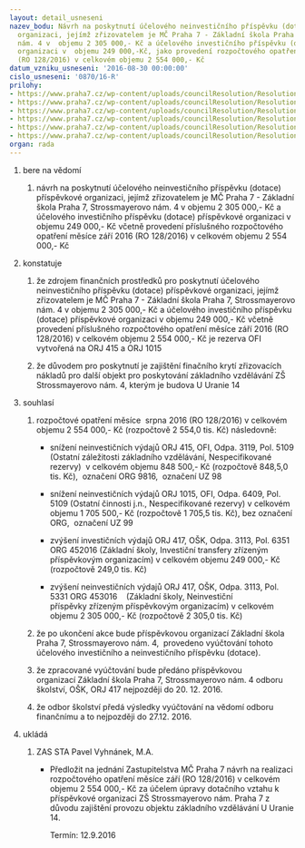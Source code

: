 ```yaml
---
layout: detail_usneseni
nazev_bodu: Návrh na poskytnutí účelového neinvestičního příspěvku (dotace) příspěvkové
  organizaci, jejímž zřizovatelem je MČ Praha 7 - Základní škola Praha 7, Strossmayerovo
  nám. 4 v  objemu 2 305 000,- Kč a účelového investičního příspěvku (dotace) příspěvkové
  organizaci v  objemu 249 000,-Kč, jako provedení rozpočtového opatření měsíce září  2016
  (RO 128/2016) v celkovém objemu 2 554 000,- Kč
datum_vzniku_usneseni: '2016-08-30 00:00:00'
cislo_usneseni: '0870/16-R'
prilohy:
- https://www.praha7.cz/wp-content/uploads/councilResolution/Resolutions/27766/export/DuvodovyzpravaUUranie14~98365.docx
- https://www.praha7.cz/wp-content/uploads/councilResolution/Resolutions/27766/export/StrossUUranie~98364.doc
- https://www.praha7.cz/wp-content/uploads/councilResolution/Resolutions/27766/export/Kopierozlozeniinvesticaneinvestic~98363.xlsx
- https://www.praha7.cz/wp-content/uploads/councilResolution/Resolutions/27766/export/ZSStrosspovolenecerpani_fondu_investic~98362.pdf
- https://www.praha7.cz/wp-content/uploads/councilResolution/Resolutions/27766/export/UsneseniZMC~98361.pdf
- https://www.praha7.cz/wp-content/uploads/councilResolution/Resolutions/27766/export/export~297927.pdf
organ: rada
---
```

<ol class="urzList_view" id="urzList">
<li class="urzClass1" id=""><span name="1">bere na vědomí</span> 
<ol class="urzOlClass">
<li class="urzClass2" style="TEXT-ALIGN: left" id=""><span><p>návrh na poskytnutí účelového neinvestičního příspěvku (dotace) příspěvkové organizaci, jejímž zřizovatelem je MČ Praha 7 - Základní škola Praha 7, Strossmayerovo nám. 4 v objemu 2 305 000,- Kč a účelového investičního příspěvku (dotace) příspěvkové organizaci v objemu 249 000,- Kč včetně provedení příslušného rozpočtového opatření měsíce září 2016 (RO 128/2016) v celkovém objemu 2 554 000,- Kč</p></span></li></ol></li>
<li class="urzClass1" id=""><span name="6">konstatuje</span> 
<ol class="urzOlClass">
<li class="urzClass2" style="TEXT-ALIGN: left" id=""><span><p>že zdrojem finančních prostředků pro poskytnutí účelového neinvestičního příspěvku (dotace) příspěvkové organizaci, jejímž zřizovatelem je MČ Praha 7 - Základní škola Praha 7, Strossmayerovo nám. 4 v objemu 2 305 000,- Kč a účelového investičního příspěvku (dotace) příspěvkové organizaci v objemu 249 000,- Kč včetně provedení příslušného rozpočtového opatření měsíce září 2016 (RO 128/2016) v celkovém objemu 2 554 000,- Kč je rezerva OFI vytvořená na ORJ 415 a ORJ 1015</p></span></li>
<li class="urzClass2" style="TEXT-ALIGN: left" id=""><span><p>že důvodem pro poskytnutí&nbsp;je zajištění finačního krytí zřizovacích nákladů pro další objekt pro poskytování základního vzdělávání ZŠ Strossmayerovo nám. 4, kterým je budova U Uranie 14</p></span></li></ol></li>
<li class="urzClass1" id=""><span name="26">souhlasí</span> 
<ol class="urzOlClass">
<li class="urzClass2" style="TEXT-ALIGN: left" id=""><span><p>rozpočtové opatření měsíce &nbsp;srpna 2016 (RO 128/2016) v celkovém objemu 2 554 000,- Kč (rozpočtově 2 554,0 tis. Kč) následovně:</p></span>
<ul class="urzUlClass">
<li class="urzClass3" style="TEXT-ALIGN: left" id=""><span><p>snížení neinvestičních výdajů ORJ 415, OFI, Odpa. 3119, Pol.&nbsp;5109 (Ostatní záležitosti základního vzdělávání, Nespecifikované rezervy) &nbsp;v celkovém objemu 848 500,- Kč (rozpočtově 848,5,0 tis. Kč),&nbsp; označení ORG 9816,&nbsp; označení UZ 98</p></span></li>
<li class="urzClass3" style="TEXT-ALIGN: left" id=""><span><p>snížení neinvestičních výdajů ORJ 1015, OFI, Odpa. 6409, Pol. 5109 (Ostatní činnosti j.n., Nespecifikované rezervy) v celkovém objemu 1 705 500,- Kč (rozpočtově 1 705,5 tis. Kč), bez označení ORG,&nbsp; označení UZ 99</p></span></li>
<li class="urzClass3" style="TEXT-ALIGN: left" id=""><span><p>zvýšení investičních výdajů ORJ 417, OŠK, Odpa. 3113, Pol. 6351 ORG 452016 (Základní školy, Investiční transfery zřízeným příspěvkovým organizacím) v celkovém objemu 249 000,- Kč (rozpočtově 249,0 tis. Kč)</p></span></li>
<li class="urzClass3" style="TEXT-ALIGN: left" id=""><span><p>zvýšení neinvestičních výdajů ORJ 417, OŠK, Odpa. 3113, Pol. 5331 ORG 453016 &nbsp;&nbsp; (Základní školy, Neinvestiční příspěvky&nbsp;zřízeným příspěvkovým organizacím) v celkovém objemu 2 305 000,- Kč (rozpočtově 2 305,0 tis. Kč)</p></span></li></ul></li>
<li class="urzClass2" style="TEXT-ALIGN: left" id=""><span><p>že po ukončení akce bude&nbsp;příspěvkovou organizací Základní škola Praha 7, Strossmayerovo nám. 4,&nbsp;&nbsp;provedeno vyúčtování tohoto účelového investičního a neinvestičního příspěvku (dotace).&nbsp;</p></span></li>
<li class="urzClass2" style="TEXT-ALIGN: left" id=""><span><p>že zpracované vyúčtování bude předáno příspěvkovou organizací&nbsp;Základní škola Praha 7, Strossmayerovo nám. 4&nbsp;odboru školství, OŠK, ORJ 417 nejpozději do 20. 12. 2016.</p></span></li>
<li class="urzClass2" style="TEXT-ALIGN: left" id=""><span><p>že odbor školství předá výsledky vyúčtování na vědomí odboru finančnímu a to nejpozději do 27.12. 2016.</p></span></li></ol></li><li class="urzClass1" id="urzUkoly"><span name="1">ukládá</span><ol class="urzOlClass"><li class="urzClass2"><span><p>ZAS STA Pavel Vyhnánek, M.A.</p></span><ul class="urzUlClass"><li class="urzClass3"><span><p>Předložit na jednání Zastupitelstva MČ Praha 7 návrh na realizaci rozpočtového opatření měsíce září (RO 128/2016) v celkovém objemu 2 554 000,- Kč  za účelem úpravy dotačního vztahu k příspěvkové organizaci ZŠ Strossmayerovo nám. Praha 7 z důvodu zajištění provozu objektu základního vzdělávání U Uranie 14.</p></span><span class="urzUkolTermin">  Termín:&nbsp;12.9.2016</span></li></ul></li></ol></li>
</ol>